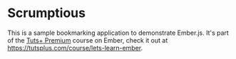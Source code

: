 Scrumptious
===========

This is a sample bookmarking application to demonstrate Ember.js. It's part of the [Tuts+ Premium](http://tutsplus.com) course on Ember, check it out at https://tutsplus.com/course/lets-learn-ember.
